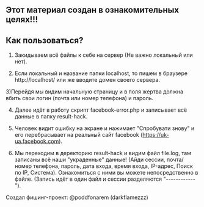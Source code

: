 Этот материал создан в ознакомительных целях!!!
-----------------
Как пользоваться?
-----------------
1) Закидываем всё файлы к себе на сервер (Не важно локальный или нет).

2) Если локальный и название папки localhost, то пишем в браузере http://localhost/
или же вводите домен своего сервера.

3)Перейдя мы видим начальную страницу и в поля жертва должна 
вбить свои логин (почта или номер телефона) и пароль.

4) Далее идёт в работу скрипт facebook-error.php и записывает всё данные в папку result-hack.

5) Человек видит ошибку на экране и нажимает "Спробувати знову" и его перебрасывает на реальный
сайт facebook (https://uk-ua.facebook.com).

6) Мы переходим в деректорию result-hack и видим файл file.log, там записаны всё наши "украденные"
данные! (Айди сессии, почта/номер телефона, пароль, дата входа, время входа, IP-адрес, 
Поиск по IP, Система). Ознакомиться с ними вы можете непосредственно в файле. (Запись идёт в 
один файл и сессии разделяются "------------").

Создал фишинг-проект: @poddfonarem (darkflamezzz)
